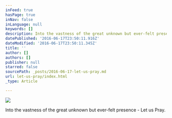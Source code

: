 ```yaml
---
inFeed: true
hasPage: true
inNav: false
inLanguage: null
keywords: []
description: Into the vastness of the great unknown but ever-felt presence - Let us Pray.
datePublished: '2016-06-17T23:50:11.916Z'
dateModified: '2016-06-17T23:50:11.345Z'
title: ''
author: []
authors: []
publisher: null
starred: false
sourcePath: _posts/2016-06-17-let-us-pray.md
url: let-us-pray/index.html
_type: Article

---
```

![](https://the-grid-user-content.s3-us-west-2.amazonaws.com/903bc7d5-364c-4188-b5cd-311d76eff785.gif)

Into the vastness of the great unknown but ever-felt presence - Let us Pray.